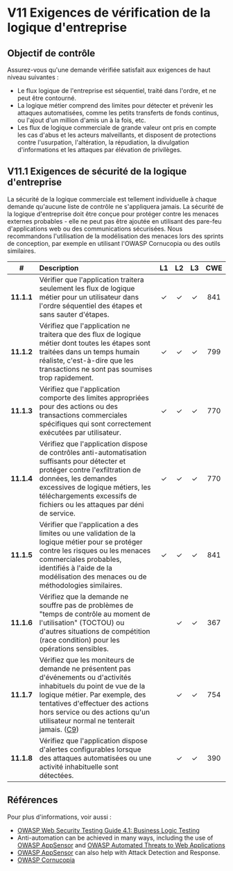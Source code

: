 # V11 Exigences de vérification de la logique d'entreprise

## Objectif de contrôle

Assurez-vous qu'une demande vérifiée satisfait aux exigences de haut niveau suivantes :

* Le flux logique de l'entreprise est séquentiel, traité dans l'ordre, et ne peut être contourné.
* La logique métier comprend des limites pour détecter et prévenir les attaques automatisées, comme les petits transferts de fonds continus, ou l'ajout d'un million d'amis un à la fois, etc.
* Les flux de logique commerciale de grande valeur ont pris en compte les cas d'abus et les acteurs malveillants, et disposent de protections contre l'usurpation, l'altération, la répudiation, la divulgation d'informations et les attaques par élévation de privilèges.

## V11.1 Exigences de sécurité de la logique d'entreprise

La sécurité de la logique commerciale est tellement individuelle à chaque demande qu'aucune liste de contrôle ne s'appliquera jamais. La sécurité de la logique d'entreprise doit être conçue pour protéger contre les menaces externes probables - elle ne peut pas être ajoutée en utilisant des pare-feu d'applications web ou des communications sécurisées. Nous recommandons l'utilisation de la modélisation des menaces lors des sprints de conception, par exemple en utilisant l'OWASP Cornucopia ou des outils similaires.

| # | Description | L1 | L2 | L3 | CWE |
| :---: | :--- | :---: | :---:| :---: | :---: |
| **11.1.1** | Vérifier que l'application traitera seulement les flux de logique métier pour un utilisateur dans l'ordre séquentiel des étapes et sans sauter d'étapes.| ✓ | ✓ | ✓ | 841 |
| **11.1.2** |Vérifiez que l'application ne traitera que des flux de logique métier dont toutes les étapes sont traitées dans un temps humain réaliste, c'est-à-dire que les transactions ne sont pas soumises trop rapidement. | ✓ | ✓ | ✓ | 799 |
| **11.1.3** | Vérifiez que l'application comporte des limites appropriées pour des actions ou des transactions commerciales spécifiques qui sont correctement exécutées par utilisateur. | ✓ | ✓ | ✓ | 770 |
| **11.1.4** | Vérifiez que l'application dispose de contrôles anti-automatisation suffisants pour détecter et protéger contre l'exfiltration de données, les demandes excessives de logique métiers, les téléchargements excessifs de fichiers ou les attaques par déni de service. | ✓ | ✓ | ✓ | 770 |
| **11.1.5** | Vérifier que l'application a des limites ou une validation de la logique métier pour se protéger contre les risques ou les menaces commerciales probables, identifiés à l'aide de la modélisation des menaces ou de méthodologies similaires. | ✓ | ✓ | ✓ | 841 |
| **11.1.6** | Vérifiez que la demande ne souffre pas de problèmes de "temps de contrôle au moment de l'utilisation" (TOCTOU) ou d'autres situations de compétition (race condition) pour les opérations sensibles. | | ✓ | ✓ | 367 |
| **11.1.7** | Vérifiez que les moniteurs de demande ne présentent pas d'événements ou d'activités inhabituels du point de vue de la logique métier. Par exemple, des tentatives d'effectuer des actions hors service ou des actions qu'un utilisateur normal ne tenterait jamais. ([C9](https://owasp.org/www-project-proactive-controls/#div-numbering)) | | ✓ | ✓ | 754 |
| **11.1.8** | Vérifiez que l'application dispose d'alertes configurables lorsque des attaques automatisées ou une activité inhabituelle sont détectées. | | ✓ | ✓ | 390 |

## Références

Pour plus d'informations, voir aussi :

* [OWASP Web Security Testing Guide 4.1: Business Logic Testing](https://owasp.org/www-project-web-security-testing-guide/v41/4-Web_Application_Security_Testing/10-Business_Logic_Testing/README.html)
* Anti-automation can be achieved in many ways, including the use of [OWASP AppSensor](https://github.com/jtmelton/appsensor) and [OWASP Automated Threats to Web Applications](https://owasp.org/www-project-automated-threats-to-web-applications/)
* [OWASP AppSensor](https://github.com/jtmelton/appsensor) can also help with Attack Detection and Response.
* [OWASP Cornucopia](https://owasp.org/www-project-cornucopia/)
